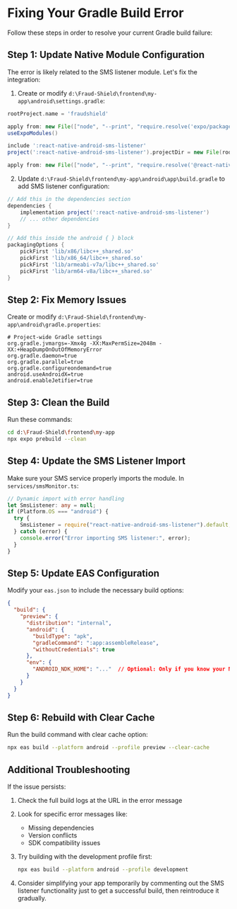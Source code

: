 # Fixing Your Gradle Build Error

Follow these steps in order to resolve your current Gradle build failure:

## Step 1: Update Native Module Configuration

The error is likely related to the SMS listener module. Let's fix the integration:

1. Create or modify `d:\Fraud-Shield\frontend\my-app\android\settings.gradle`:

```gradle
rootProject.name = 'fraudshield'

apply from: new File(["node", "--print", "require.resolve('expo/package.json')"].execute(null, rootDir).text.trim(), "../scripts/autolinking.gradle");
useExpoModules()

include ':react-native-android-sms-listener'
project(':react-native-android-sms-listener').projectDir = new File(rootProject.projectDir, '../node_modules/react-native-android-sms-listener/android')

apply from: new File(["node", "--print", "require.resolve('@react-native/gradle-plugin/package.json', { paths: [require.resolve('react-native/package.json')] })"].execute(null, rootDir).text.trim(), "../package/react-native.config.gradle");
```

2. Update `d:\Fraud-Shield\frontend\my-app\android\app\build.gradle` to add SMS listener configuration:

```gradle
// Add this in the dependencies section
dependencies {
    implementation project(':react-native-android-sms-listener')
    // ... other dependencies
}

// Add this inside the android { } block
packagingOptions {
    pickFirst 'lib/x86/libc++_shared.so'
    pickFirst 'lib/x86_64/libc++_shared.so'
    pickFirst 'lib/armeabi-v7a/libc++_shared.so'
    pickFirst 'lib/arm64-v8a/libc++_shared.so'
}
```

## Step 2: Fix Memory Issues

Create or modify `d:\Fraud-Shield\frontend\my-app\android\gradle.properties`:

```
# Project-wide Gradle settings
org.gradle.jvmargs=-Xmx4g -XX:MaxPermSize=2048m -XX:+HeapDumpOnOutOfMemoryError
org.gradle.daemon=true
org.gradle.parallel=true
org.gradle.configureondemand=true
android.useAndroidX=true
android.enableJetifier=true
```

## Step 3: Clean the Build

Run these commands:

```bash
cd d:\Fraud-Shield\frontend\my-app
npx expo prebuild --clean
```

## Step 4: Update the SMS Listener Import

Make sure your SMS service properly imports the module. In `services/smsMonitor.ts`:

```typescript
// Dynamic import with error handling
let SmsListener: any = null;
if (Platform.OS === "android") {
  try {
    SmsListener = require("react-native-android-sms-listener").default;
  } catch (error) {
    console.error("Error importing SMS listener:", error);
  }
}
```

## Step 5: Update EAS Configuration

Modify your `eas.json` to include the necessary build options:

```json
{
  "build": {
    "preview": {
      "distribution": "internal",
      "android": {
        "buildType": "apk",
        "gradleCommand": ":app:assembleRelease",
        "withoutCredentials": true
      },
      "env": {
        "ANDROID_NDK_HOME": "..."  // Optional: Only if you know your NDK path
      }
    }
  }
}
```

## Step 6: Rebuild with Clear Cache

Run the build command with clear cache option:

```bash
npx eas build --platform android --profile preview --clear-cache
```

## Additional Troubleshooting

If the issue persists:

1. Check the full build logs at the URL in the error message
2. Look for specific error messages like:
   - Missing dependencies
   - Version conflicts
   - SDK compatibility issues

3. Try building with the development profile first:
   ```bash
   npx eas build --platform android --profile development
   ```

4. Consider simplifying your app temporarily by commenting out the SMS listener functionality just to get a successful build, then reintroduce it gradually.
